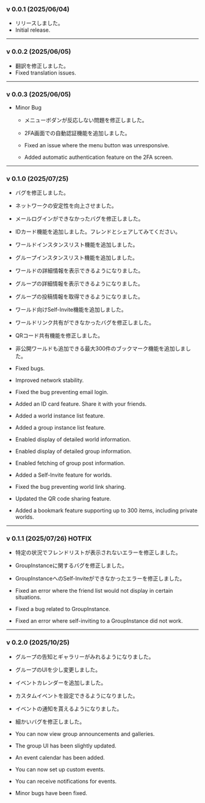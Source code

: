 ### v 0.0.1 (2025/06/04)

- リリースしました。
- Initial release.

---

### v 0.0.2 (2025/06/05)

- 翻訳を修正しました。
- Fixed translation issues.

---

### v 0.0.3 (2025/06/05)

- Minor Bug 

    - メニューボダンが反応しない問題を修正しました。
    - 2FA画面での自動認証機能を追加しました。

    - Fixed an issue where the menu button was unresponsive.
    - Added automatic authentication feature on the 2FA screen.


---

 
### v 0.1.0 (2025/07/25)

* バグを修正しました。  
* ネットワークの安定性を向上させました。  
* メールログインができなかったバグを修正しました。  
* IDカード機能を追加しました。フレンドとシェアしてみてください。  
* ワールドインスタンスリスト機能を追加しました。  
* グループインスタンスリスト機能を追加しました。  
* ワールドの詳細情報を表示できるようになりました。  
* グループの詳細情報を表示できるようになりました。  
* グループの投稿情報を取得できるようになりました。  
* ワールド向けSelf-Invite機能を追加しました。  
* ワールドリンク共有ができなかったバグを修正しました。  
* QRコード共有機能を修正しました。  
* 非公開ワールドも追加できる最大300件のブックマーク機能を追加しました。

* Fixed bugs.  
* Improved network stability.  
* Fixed the bug preventing email login.  
* Added an ID card feature. Share it with your friends.  
* Added a world instance list feature.  
* Added a group instance list feature.  
* Enabled display of detailed world information.  
* Enabled display of detailed group information.  
* Enabled fetching of group post information.  
* Added a Self-Invite feature for worlds.  
* Fixed the bug preventing world link sharing.  
* Updated the QR code sharing feature.  
* Added a bookmark feature supporting up to 300 items, including private worlds.

---


### v 0.1.1 (2025/07/26) HOTFIX

* 特定の状況でフレンドリストが表示されないエラーを修正しました。
* GroupInstanceに関するバグを修正しました。
* GroupInstanceへのSelf-Inviteができなかったエラーを修正しました。

* Fixed an error where the friend list would not display in certain situations.
* Fixed a bug related to GroupInstance.
* Fixed an error where self-inviting to a GroupInstance did not work.

---

### v 0.2.0 (2025/10/25) 

* グループの告知とギャラリーがみれるようになりました。
* グループのUIを少し変更しました。
* イベントカレンダーを追加しました。
* カスタムイベントを設定できるようになりました。
* イベントの通知を貰えるようになりました。
* 細かいバグを修正しました。


* You can now view group announcements and galleries.
* The group UI has been slightly updated.
* An event calendar has been added.
* You can now set up custom events.
* You can receive notifications for events.
* Minor bugs have been fixed.

